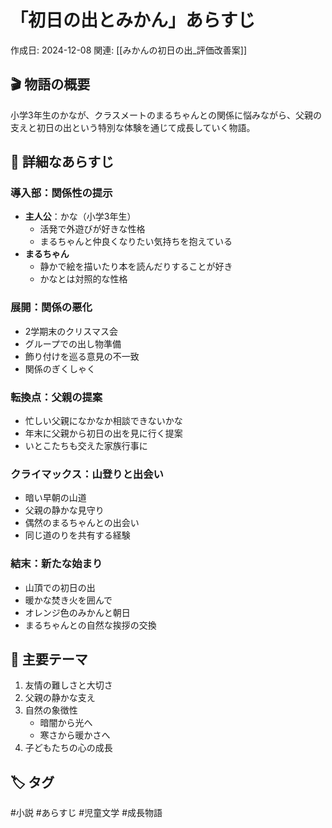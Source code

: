 # 「初日の出とみかん」あらすじ
作成日: 2024-12-08
関連: [[みかんの初日の出_評価改善案]]

## 🎬 物語の概要
小学3年生のかなが、クラスメートのまるちゃんとの関係に悩みながら、父親の支えと初日の出という特別な体験を通じて成長していく物語。

## 📖 詳細なあらすじ

### 導入部：関係性の提示
- **主人公**：かな（小学3年生）
	- 活発で外遊びが好きな性格
	- まるちゃんと仲良くなりたい気持ちを抱えている
- **まるちゃん**
	- 静かで絵を描いたり本を読んだりすることが好き
	- かなとは対照的な性格

### 展開：関係の悪化
- 2学期末のクリスマス会
- グループでの出し物準備
- 飾り付けを巡る意見の不一致
- 関係のぎくしゃく

### 転換点：父親の提案
- 忙しい父親になかなか相談できないかな
- 年末に父親から初日の出を見に行く提案
- いとこたちも交えた家族行事に

### クライマックス：山登りと出会い
- 暗い早朝の山道
- 父親の静かな見守り
- 偶然のまるちゃんとの出会い
- 同じ道のりを共有する経験

### 結末：新たな始まり
- 山頂での初日の出
- 暖かな焚き火を囲んで
- オレンジ色のみかんと朝日
- まるちゃんとの自然な挨拶の交換

## 🎨 主要テーマ
1. 友情の難しさと大切さ
2. 父親の静かな支え
3. 自然の象徴性
   - 暗闇から光へ
   - 寒さから暖かさへ
4. 子どもたちの心の成長

## 🏷️ タグ
#小説 #あらすじ #児童文学 #成長物語